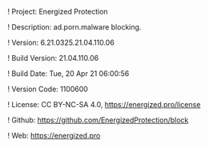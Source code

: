 ! Project: Energized Protection

! Description: ad.porn.malware blocking.

! Version: 6.21.0325.21.04.110.06

! Build Version: 21.04.110.06

! Build Date: Tue, 20 Apr 21 06:00:56

! Version Code: 1100600

! License: CC BY-NC-SA 4.0, https://energized.pro/license

! Github: https://github.com/EnergizedProtection/block

! Web: https://energized.pro
